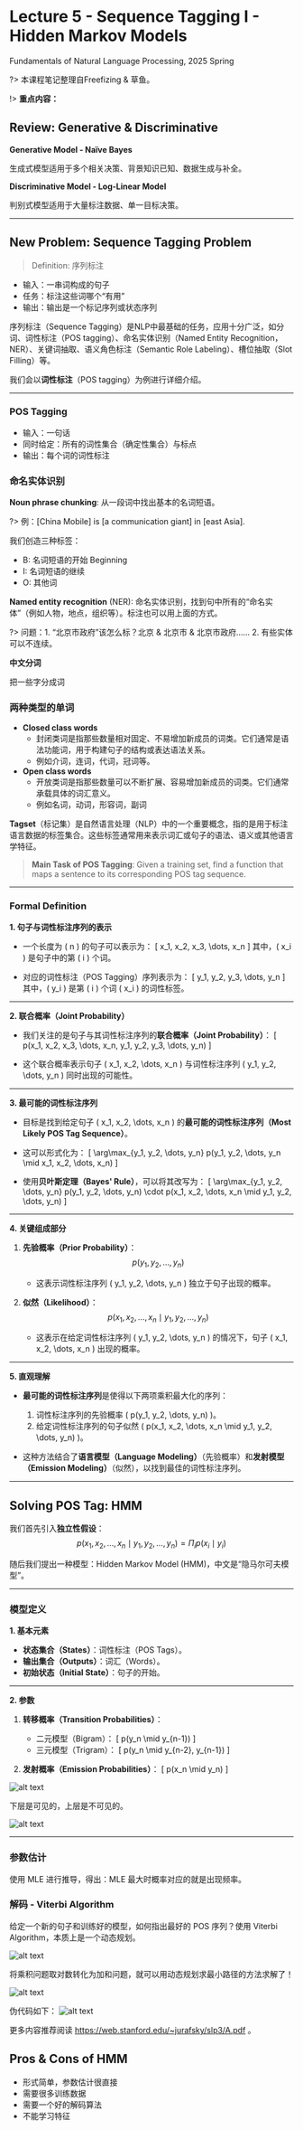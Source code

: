 # Lecture 5 - Sequence Tagging I - Hidden Markov Models
Fundamentals of Natural Language Processing, 2025 Spring

?> 本课程笔记整理自Freefizing & 草鱼。

!> **重点内容：** 

## Review: Generative & Discriminative

**Generative Model - Naïve Bayes**

生成式模型适用于多个相关决策、背景知识已知、数据生成与补全。

**Discriminative Model - Log-Linear Model**

判别式模型适用于大量标注数据、单一目标决策。

-----

## New Problem: Sequence Tagging Problem

> Definition: 序列标注

* 输入：一串词构成的句子
* 任务：标注这些词哪个“有用”
* 输出：输出是一个标记序列或状态序列

序列标注（Sequence Tagging）是NLP中最基础的任务，应用十分广泛，如分词、词性标注（POS tagging）、命名实体识别（Named Entity Recognition，NER）、关键词抽取、语义角色标注（Semantic Role Labeling）、槽位抽取（Slot Filling）等。

我们会以**词性标注**（POS tagging）为例进行详细介绍。

-----

### POS Tagging
* 输入：一句话
* 同时给定：所有的词性集合（确定性集合）与标点
* 输出：每个词的词性标注

### 命名实体识别
**Noun phrase chunking**: 从一段词中找出基本的名词短语。

?> 例：[China Mobile] is [a communication giant] in [east Asia].

我们创造三种标签：
* B: 名词短语的开始 Beginning
* I: 名词短语的继续
* O: 其他词

**Named entity recognition** (NER): 命名实体识别，找到句中所有的“命名实体”（例如人物，地点，组织等）。标注也可以用上面的方式。

?> 问题：1. “北京市政府”该怎么标？北京 & 北京市 & 北京市政府…… 2. 有些实体可以不连续。

**中文分词**

把一些字分成词

### 两种类型的单词
* **Closed class words**
  * 封闭类词是指那些数量相对固定、不易增加新成员的词类。它们通常是语法功能词，用于构建句子的结构或表达语法关系。
  * 例如介词，连词，代词，冠词等。
* **Open class words**
  * 开放类词是指那些数量可以不断扩展、容易增加新成员的词类。它们通常承载具体的词汇意义。
  * 例如名词，动词，形容词，副词

**Tagset**（标记集）是自然语言处理（NLP）中的一个重要概念，指的是用于标注语言数据的标签集合。这些标签通常用来表示词汇或句子的语法、语义或其他语言学特征。

> **Main Task of POS Tagging**: Given a training set, find a function that maps a sentence to its corresponding POS tag sequence.

---

### Formal Definition

**1. 句子与词性标注序列的表示**

- 一个长度为 \( n \) 的句子可以表示为：
  \[
  x_1, x_2, x_3, \dots, x_n
  \]
  其中，\( x_i \) 是句子中的第 \( i \) 个词。

- 对应的词性标注（POS Tagging）序列表示为：
  \[
  y_1, y_2, y_3, \dots, y_n
  \]
  其中，\( y_i \) 是第 \( i \) 个词 \( x_i \) 的词性标签。

---

**2. 联合概率（Joint Probability）**
- 我们关注的是句子与其词性标注序列的**联合概率（Joint Probability）**：
  \[
  p(x_1, x_2, x_3, \dots, x_n, y_1, y_2, y_3, \dots, y_n)
  \]

- 这个联合概率表示句子 \( x_1, x_2, \dots, x_n \) 与词性标注序列 \( y_1, y_2, \dots, y_n \) 同时出现的可能性。

---

**3. 最可能的词性标注序列**

- 目标是找到给定句子 \( x_1, x_2, \dots, x_n \) 的**最可能的词性标注序列（Most Likely POS Tag Sequence）**。

- 这可以形式化为：
  \[
  \arg\max_{y_1, y_2, \dots, y_n} p(y_1, y_2, \dots, y_n \mid x_1, x_2, \dots, x_n)
  \]

- 使用**贝叶斯定理（Bayes' Rule）**，可以将其改写为：
  \[
  \arg\max_{y_1, y_2, \dots, y_n} p(y_1, y_2, \dots, y_n) \cdot p(x_1, x_2, \dots, x_n \mid y_1, y_2, \dots, y_n)
  \]

---

**4. 关键组成部分**
1. **先验概率（Prior Probability）**：
   $$
   p(y_1, y_2, \dots, y_n)
   $$
   - 这表示词性标注序列 \( y_1, y_2, \dots, y_n \) 独立于句子出现的概率。

2. **似然（Likelihood）**：
   $$
   p(x_1, x_2, \dots, x_n \mid y_1, y_2, \dots, y_n)
   $$
   - 这表示在给定词性标注序列 \( y_1, y_2, \dots, y_n \) 的情况下，句子 \( x_1, x_2, \dots, x_n \) 出现的概率。

---

**5. 直观理解**
- **最可能的词性标注序列**是使得以下两项乘积最大化的序列：
  1. 词性标注序列的先验概率 \( p(y_1, y_2, \dots, y_n) \)。
  2. 给定词性标注序列的句子似然 \( p(x_1, x_2, \dots, x_n \mid y_1, y_2, \dots, y_n) \)。

- 这种方法结合了**语言模型（Language Modeling）**（先验概率）和**发射模型（Emission Modeling）**（似然），以找到最佳的词性标注序列。

---

## Solving POS Tag: HMM
我们首先引入**独立性假设**：
$$
p(x_1, x_2, \dots, x_n \mid y_1, y_2, \dots, y_n) = \Pi_{i} p(x_i \mid y_i)
$$

随后我们提出一种模型：Hidden Markov Model (HMM)，中文是“隐马尔可夫模型”。

---

### 模型定义

**1. 基本元素**
- **状态集合（States）**：词性标注（POS Tags）。
- **输出集合（Outputs）**：词汇（Words）。
- **初始状态（Initial State）**：句子的开始。

---

**2. 参数**
1. **转移概率（Transition Probabilities）**：
   - 二元模型（Bigram）：
     \[
     p(y_n \mid y_{n-1})
     \]
   - 三元模型（Trigram）：
     \[
     p(y_n \mid y_{n-2}, y_{n-1})
     \]

2. **发射概率（Emission Probabilities）**：
   \[
   p(x_n \mid y_n)
   \]

![alt text](image-20.png ':size=70%')

下层是可见的，上层是不可见的。

![alt text](image-21.png ':size=60%')

---

### 参数估计
使用 MLE 进行推导，得出：MLE 最大时概率对应的就是出现频率。

### 解码 - Viterbi Algorithm
给定一个新的句子和训练好的模型，如何指出最好的 POS 序列？使用 Viterbi Algorithm，本质上是一个动态规划。

![alt text](image-29.png ':size=70%')

将乘积问题取对数转化为加和问题，就可以用动态规划求最小路径的方法求解了！

![alt text](image-30.png ':size=70%')

伪代码如下：
![alt text](image-31.png ':size=70%')

更多内容推荐阅读 https://web.stanford.edu/~jurafsky/slp3/A.pdf 。

## Pros & Cons of HMM
* 形式简单，参数估计很直接
* 需要很多训练数据
* 需要一个好的解码算法
* 不能学习特征
